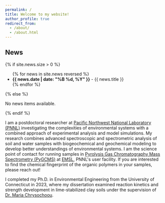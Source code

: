 ```yaml
---
permalink: /
title: Welcome to my website!
author_profile: true
redirect_from: 
  - /about/
  - /about.html
---
```

## News

{% if site.news.size > 0 %}
<ul>
  {% for news in site.news reversed %}
  <li><strong>{{ news.date | date: "%B %d, %Y" }}</strong> - {{ news.title }}</li>
  {% endfor %}
</ul>
{% else %}
<p>No news items available.</p>
{% endif %}

I am a postdoctoral researcher at [Pacific Northwest National Laboratory (PNNL)](https://www.pnnl.gov/) investigating the complexities of environmental systems with a combined approach of experimental analysis and model simulations. My research combines advanced spectroscopic and spectrometric analysis of soil and water samples with biogeochemical and geochemical modeling to develop better understandings of environmental systems. I am the science point of contact for running samples in [Pyrolysis Gas Chromatography Mass Spectrometry (PyGCMS)](https://www.emsl.pnnl.gov/science/instruments-resources/pyrolysis-gas-chromatography-mass-spectrometry) at [EMSL](https://www.emsl.pnnl.gov/), PNNL's user facility. If you are interested to find the chemical fingerprint of the organic polymers in your samples, please reach out! 

I completed my Ph.D. in Environmental Engineering from the University of Connecticut in 2023, where my dissertation examined reaction kinetics and strength development in lime-stabilized clay soils under the supervision of  [Dr. Maria Chrysochoou](https://engineering.missouri.edu/faculty/marisa-chrysochoou/).



